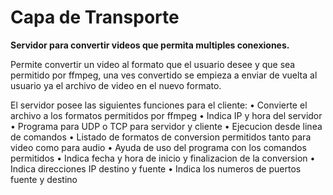 # Capa de Transporte

**Servidor para convertir videos que permita multiples conexiones.**

Permite convertir un video al formato que el usuario desee y que sea permitido por ffmpeg, una ves
convertido se empieza a enviar de vuelta al usuario ya el archivo de video en el nuevo formato.

El servidor posee las siguientes funciones para el cliente:
• Convierte el archivo a los formatos permitidos por ffmpeg
• Indica IP y hora del servidor
• Programa para UDP o TCP para servidor y cliente
• Ejecucion desde linea de comandos
• Listado de formatos de conversion permitidos tanto para video como para audio
• Ayuda de uso del programa con los comandos permitidos
• Indica fecha y hora de inicio y finalizacion de la conversion
• Indica direcciones IP destino y fuente
• Indica los numeros de puertos fuente y destino

